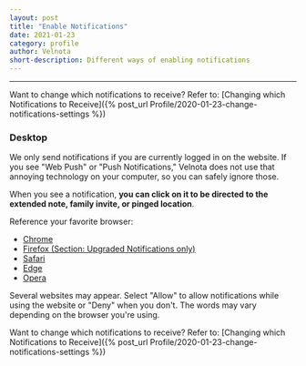 ```yaml
---
layout: post
title: "Enable Notifications"
date: 2021-01-23
category: profile
author: Velnota
short-description: Different ways of enabling notifications
---
```


-----

Want to change which notifications to receive? Refer to: 
[Changing which Notifications to Receive]({% post_url Profile/2020-01-23-change-notifications-settings %})

### Desktop
We only send notifications if you are currently logged in on the website.
If you see "Web Push" or "Push Notifications," Velnota does not use that
annoying technology on your computer, so you can safely ignore those.

When you see a notification, **you can click on it to be directed to
the extended note, family invite, or pinged location**.

Reference your favorite browser:
- [Chrome](https://support.google.com/chrome/answer/3220216?co=GENIE.Platform%3DDesktop&hl=en)
- [Firefox (Section: Upgraded Notifications only)](https://support.mozilla.org/en-US/kb/push-notifications-firefox)
- [Safari](https://browserhow.com/how-to-allow-or-stop-notification-settings-in-safari-mac/)
- [Edge](https://www.windowscentral.com/how-manage-web-notifications-edge-windows-10)
- [Opera](https://help.opera.com/en/latest/web-preferences/#notifications)

Several websites may appear. Select "Allow" to allow notifications while
using the website or "Deny" when you don't. The words may vary depending
on the browser you're using.

Want to change which notifications to receive? Refer to: 
[Changing which Notifications to Receive]({% post_url Profile/2020-01-23-change-notifications-settings %})
